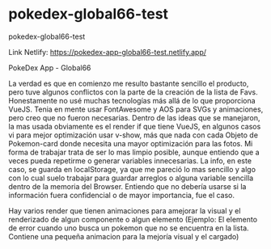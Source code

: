 # pokedex-global66-test
pokedex-global66-test

Link Netlify: https://pokedex-app-global66-test.netlify.app/

PokeDex App - Global66

La verdad es que en comienzo me resulto bastante sencillo el producto, pero tuve algunos conflictos con la parte de la creación de la lista de Favs.
Honestamente no usé muchas tecnologías más allá de lo que proporciona VueJS. Tenia en mente usar FontAwesome y AOS para SVGs y animaciones, pero creo que no fueron necesarias.
Dentro de las ideas que se manejaron, la mas usada obviamente es el render if que tiene VueJS, en algunos casos vi para mejor optimización usar v-show, más que nada con cada Objeto de Pokemon-card donde necesita una mayor optimización para las fotos.
Mi forma de trabajar trata de ser lo mas limpio posible, aunque entiendo que a veces pueda repetirme o generar variables innecesarias.
La info, en este caso, se guarda en localStorage, ya que me pareció lo mas sencillo y algo con lo cual suelo trabajar para guardar arreglos o alguna variable sencilla dentro de la memoria del Browser. Entiendo que no debería usarse si la información fuera confidencial o de mayor importancia, fue el caso.

Hay varios render que tienen animaciones para amejorar la visual y el renderizado de algun componente o algun elemento (Ejemplo: El elemento de error cuando uno busca un pokemon que no se encuentra en la lista. Contiene una pequeña animacion para la mejoría visual y el cargado)

